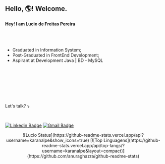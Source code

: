 ## Hello, 🌎! Welcome.







#### Hey! I am Lucio de Freitas Pereira

</br>
</br>

* Graduated in Information System;
* Post-Graduated in FrontEnd Development;
* Aspirant at Development Java | BD - MySQL

</br>
</br>
</br>
</br>
</br>
</br>

Let's talk? ⤵️

</br>

[![Linkedin Badge](https://img.shields.io/badge/-LinkedIn-blue?style=flat-square&logo=Linkedin&logoColor=white&link=https://github.com/vrct07)](https://www.linkedin.com/in/lucio-freitas/)  [![Gmail Badge](https://img.shields.io/badge/-Gmail-c14438?style=flat-square&logo=Gmail&logoColor=white&link=mailtovrct07@gmail.com)](mailto:luciodfp@gmail.com)
<p align = "center">
  ![Lucio Status](https://github-readme-stats.vercel.app/api?username=karanalpe&show_icons=true)
  [![Top Linguagens](https://github-readme-stats.vercel.app/api/top-langs/?username=karanalpe&layout=compact)](https://github.com/anuraghazra/github-readme-stats)

</p>
